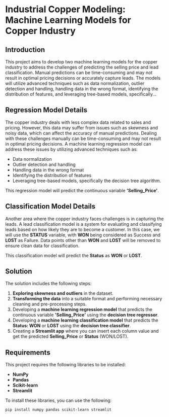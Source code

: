 # Industrial Copper Modeling: Machine Learning Models for Copper Industry

## Introduction

This project aims to develop two machine learning models for the copper industry to address the challenges of predicting the selling price and lead classification. Manual predictions can be time-consuming and may not result in optimal pricing decisions or accurately capture leads. The models will utilize advanced techniques such as data normalization, outlier detection and handling, handling data in the wrong format, identifying the distribution of features, and leveraging tree-based models, specifically...

## Regression Model Details

The copper industry deals with less complex data related to sales and pricing. However, this data may suffer from issues such as skewness and noisy data, which can affect the accuracy of manual predictions. Dealing with these challenges manually can be time-consuming and may not result in optimal pricing decisions. A machine learning regression model can address these issues by utilizing advanced techniques such as:

- Data normalization
- Outlier detection and handling
- Handling data in the wrong format
- Identifying the distribution of features
- Leveraging tree-based models, specifically the decision tree algorithm.

This regression model will predict the continuous variable **'Selling_Price'**.

## Classification Model Details

Another area where the copper industry faces challenges is in capturing the leads. A lead classification model is a system for evaluating and classifying leads based on how likely they are to become a customer. In this case, we will use the **STATUS** variable, with **WON** being considered as Success and **LOST** as Failure. Data points other than **WON** and **LOST** will be removed to ensure clean data for classification.

This classification model will predict the **Status** as **WON** or **LOST**.

## Solution

The solution includes the following steps:

1. **Exploring skewness and outliers** in the dataset.
2. **Transforming the data** into a suitable format and performing necessary cleaning and pre-processing steps.
3. Developing a **machine learning regression model** that predicts the continuous variable **'Selling_Price'** using the **decision tree regressor**.
4. Developing a **machine learning classification model** that predicts the **Status: WON** or **LOST** using the **decision tree classifier**.
5. Creating a **Streamlit app** where you can insert each column value and get the predicted **Selling_Price** or **Status** (WON/LOST).

## Requirements

This project requires the following libraries to be installed:

- **NumPy**
- **Pandas**
- **Scikit-learn**
- **Streamlit**

To install these libraries, you can use the following:

```bash
pip install numpy pandas scikit-learn streamlit
